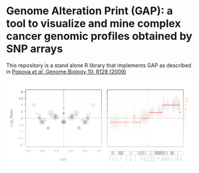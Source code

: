 # Genome Alteration Print (GAP): a tool to visualize and mine complex cancer genomic profiles obtained by SNP arrays

This repository is a stand alone R library that implements GAP as described in [Popova *et al.* Genome Biology 10: R128 (2009)](https://genomebiology.biomedcentral.com/articles/10.1186/gb-2009-10-11-r128)


![Front page](https://github.com/ndbrown6/GAP/blob/master/ext/GAP.png)

